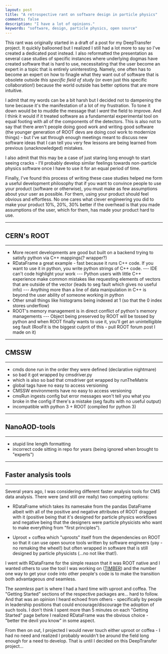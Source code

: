 ```yaml
---
layout: post
title: "A retrospective rant on software design in particle physics"
comments: false
description: "I have a lot of opinions."
keywords: "software, design, particle physics, open source"
---
```


This rant was originally started in a draft of a post for my DeepTransfer project.
It quickly ballooned but I realized I still had a lot more to say so I've created a dedicated
post instead. I also reformatted the presentation as several case studies of specific instances
where underlying dogmas have created software that is hard to use, necessitating that the user
become an expert in a topic that is entirely uninteresting. Namely, one often has to become an expert on
how to finagle what they want out of software that is obsolete outside *this specific field of study*
(or even just this specific collaboration!) because the world outside has better options that are more
intuitive.

I admit that my words can be a bit harsh but I decided not to dampening
the tone because it's the manifestation of a lot of my frustration. To tone it down
would be to muddle the message that I *want* the field to improve. And I think it would if it
treated software as a fundamental experimental tool on equal footing with all of the components
of the detectors. This is also not to say that there aren't people doing good work
and writing good software (the younger generation of ROOT devs are doing cool work to modernize things) - but
I've sat through enough meetings meant to discuss new software ideas that I can tell you very few lessons
are being learned from previous (unacknowledged) mistakes.

I also admit that this may be a case
of just staring long enough to start seeing cracks - I'll probably develop similar feelings
towards non-particle physics software once I have to use it for an equal period of time.

Finally, I've found this process of writing these case studies helped me form a useful development philosophy that
if you want to convince people to use your product (software or otherwise), you must make as few
assumptions about your user as possible. For them, using your product should
feel obvious and effortless.
No one cares what clever engineering you did to make your product 10%, 20%, 30% better
if the overhead is that you made assumptions of the user, which for them, has made your product hard to use.

-------------------------
## CERN's ROOT
-------------------------
- More recent developments are good but built on a backend trying to satisfy python via C++ mappings(? wrapper?)
- RDataFrame a great example - fast because it runs C++ code. If you want to use it in python, you write python strings of C++ code.
--- IDE can't code highlight your work
--- Python users with little C++ experience make common mistakes like requesting elements of vectors that are outside of the vector (leads to seg fault which gives no useful info)
--- Anything more than a line of data manipulation in C++ is beyond the user ability of someone working in python
- Other small things like histograms being indexed at 1 (so that the 0 index stores underflow)
- ROOT's memory management is in direct conflict of python's memory managements
--- Object being preserved by ROOT will be tossed by python and when ROOT finally wants to use it, you'll get an unintelligible seg fault (RooFit is the biggest culprit of this - pull ROOT forum post I made on it)

-------------------------
## CMSSW
-------------------------
- cmds done run in the order they were defined (declarative nightmare)
- so bad it got wrapped by cmsdriver.py
- which is also so bad that cmsdriver got wrapped by runTheMatrix
- global tags have no easy to access versioning
- CMSSW environments have no easy to access versioning
- cmsRun ingests config but error messages won't tell you what you broke in the config if there's a mistake (seg faults with no useful output)
- incompatible with python 3 + ROOT (compiled for python 3)


-------------------------
## NanoAOD-tools
-------------------------
- stupid line length formatting
- incorrect code sitting in repo for years (being ignored when brought to "experts")

-------------------------
## Faster analysis tools
-------------------------

Several years ago, I was considering different faster analysis tools for CMS data analysis.
There were (and still *are* really) two competing options:

- RDataFrame which takes its namesake from
the pandas DataFrame albeit with all of the positive and negative attributes of ROOT dragged with it
(positive being that it's designed for particle physics workflows and negative being that the designers
were particle physicists who want to make everything from "first principles").

- Uproot + coffea which "uproots" itself from the dependencies on ROOT so that it can use
open source tools written by software engineers (yay - no remaking the wheel!) but often wrapped in software that is still
designed by particle physicists (...no not like that!).

I went with RDataFrame for the simple reason that it was ROOT native and I wanted others to use the tool
I was working on ([TIMBER](https://lcorcodilos.github.io/TIMBER/)) and the number one way to 
get your code into other people's code is to make the transition both advantageous *and* seamless.

The *seamless* part is where I had a hard time with uproot and coffea. The "Getting Started" sections
of the respective packages are... hard to follow. And that was an opinion I heard echoed from others - specifically
by people in leadership positions that could encourage/discourage the adoption of such tools.
I don't think I spent more than 5 minutes on each "Getting Started" page before I realized RDataFrame was the obvious choice - 
"better the devil you know" in some aspect.

From then on out, I projected I would never touch either uproot or coffea - I had no need and realized I
probably wouldn't be around the field long enough for a need to develop. That is until I decided on this DeepTransfer project...

